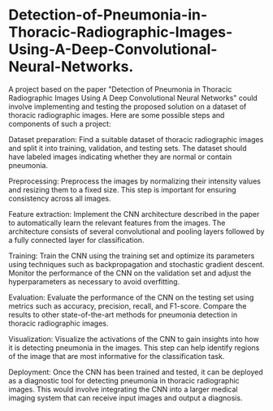 # Detection-of-Pneumonia-in-Thoracic-Radiographic-Images-Using-A-Deep-Convolutional-Neural-Networks.


A project based on the paper "Detection of Pneumonia in Thoracic Radiographic Images Using A Deep Convolutional Neural Networks" could involve implementing and testing the proposed solution on a dataset of thoracic radiographic images. Here are some possible steps and components of such a project:

Dataset preparation: Find a suitable dataset of thoracic radiographic images and split it into training, validation, and testing sets. The dataset should have labeled images indicating whether they are normal or contain pneumonia.

Preprocessing: Preprocess the images by normalizing their intensity values and resizing them to a fixed size. This step is important for ensuring consistency across all images.

Feature extraction: Implement the CNN architecture described in the paper to automatically learn the relevant features from the images. The architecture consists of several convolutional and pooling layers followed by a fully connected layer for classification.

Training: Train the CNN using the training set and optimize its parameters using techniques such as backpropagation and stochastic gradient descent. Monitor the performance of the CNN on the validation set and adjust the hyperparameters as necessary to avoid overfitting.

Evaluation: Evaluate the performance of the CNN on the testing set using metrics such as accuracy, precision, recall, and F1-score. Compare the results to other state-of-the-art methods for pneumonia detection in thoracic radiographic images.

Visualization: Visualize the activations of the CNN to gain insights into how it is detecting pneumonia in the images. This step can help identify regions of the image that are most informative for the classification task.

Deployment: Once the CNN has been trained and tested, it can be deployed as a diagnostic tool for detecting pneumonia in thoracic radiographic images. This would involve integrating the CNN into a larger medical imaging system that can receive input images and output a diagnosis.
